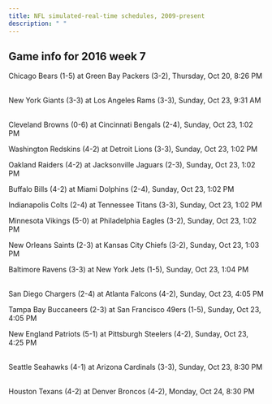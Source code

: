 ```yaml
---
title: NFL simulated-real-time schedules, 2009-present
description: " "
---
```


## Game info for 2016 week 7
Chicago Bears (1-5) at Green Bay Packers (3-2), Thursday, Oct 20, 8:26 PM

<br/>New York Giants (3-3) at Los Angeles Rams (3-3), Sunday, Oct 23, 9:31 AM

<br/>Cleveland Browns (0-6) at Cincinnati Bengals (2-4), Sunday, Oct 23, 1:02 PM

Washington Redskins (4-2) at Detroit Lions (3-3), Sunday, Oct 23, 1:02 PM

Oakland Raiders (4-2) at Jacksonville Jaguars (2-3), Sunday, Oct 23, 1:02 PM

Buffalo Bills (4-2) at Miami Dolphins (2-4), Sunday, Oct 23, 1:02 PM

Indianapolis Colts (2-4) at Tennessee Titans (3-3), Sunday, Oct 23, 1:02 PM

Minnesota Vikings (5-0) at Philadelphia Eagles (3-2), Sunday, Oct 23, 1:02 PM

New Orleans Saints (2-3) at Kansas City Chiefs (3-2), Sunday, Oct 23, 1:03 PM

Baltimore Ravens (3-3) at New York Jets (1-5), Sunday, Oct 23, 1:04 PM

<br/>San Diego Chargers (2-4) at Atlanta Falcons (4-2), Sunday, Oct 23, 4:05 PM

Tampa Bay Buccaneers (2-3) at San Francisco 49ers (1-5), Sunday, Oct 23, 4:05 PM

New England Patriots (5-1) at Pittsburgh Steelers (4-2), Sunday, Oct 23, 4:25 PM

<br/>Seattle Seahawks (4-1) at Arizona Cardinals (3-3), Sunday, Oct 23, 8:30 PM

<br/>Houston Texans (4-2) at Denver Broncos (4-2), Monday, Oct 24, 8:30 PM

